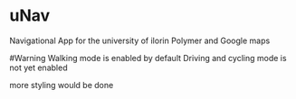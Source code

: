 # uNav
Navigational App for the university of ilorin
Polymer and Google maps

#Warning
Walking mode is enabled by default
Driving and cycling mode is not yet enabled

more styling would be done